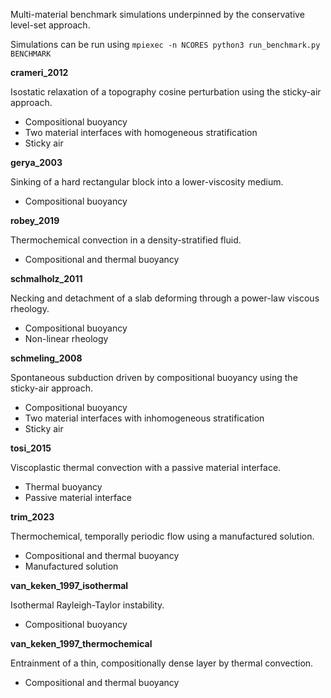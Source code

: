 Multi-material benchmark simulations underpinned by the conservative level-set approach.

Simulations can be run using
`mpiexec -n NCORES python3 run_benchmark.py BENCHMARK`

**crameri_2012**

Isostatic relaxation of a topography cosine perturbation using the sticky-air approach.
- Compositional buoyancy
- Two material interfaces with homogeneous stratification
- Sticky air

**gerya_2003**

Sinking of a hard rectangular block into a lower-viscosity medium.
- Compositional buoyancy

**robey_2019**

Thermochemical convection in a density-stratified fluid.
- Compositional and thermal buoyancy

**schmalholz_2011**

Necking and detachment of a slab deforming through a power-law viscous rheology.
- Compositional buoyancy
- Non-linear rheology

**schmeling_2008**

Spontaneous subduction driven by compositional buoyancy using the sticky-air approach.
- Compositional buoyancy
- Two material interfaces with inhomogeneous stratification
- Sticky air

**tosi_2015**

Viscoplastic thermal convection with a passive material interface.
- Thermal buoyancy
- Passive material interface

**trim_2023**

Thermochemical, temporally periodic flow using a manufactured solution.
- Compositional and thermal buoyancy
- Manufactured solution

**van_keken_1997_isothermal**

Isothermal Rayleigh-Taylor instability.
- Compositional buoyancy

**van_keken_1997_thermochemical**

Entrainment of a thin, compositionally dense layer by thermal convection.
- Compositional and thermal buoyancy